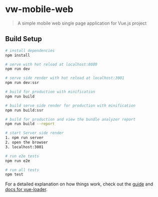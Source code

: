 # vw-mobile-web

> A simple mobile web single page application for Vue.js project

## Build Setup

``` bash
# install dependencies
npm install

# serve with hot reload at localhost:8080
npm run dev

# serve side render with hot reload at localhost:3001
npm run dev:ssr

# build for production with minification
npm run build

# build serve side render for production with minification
npm run build:ssr

# build for production and view the bundle analyzer report
npm run build --report

# start Server side render
1. npm run server
2. open the browser
3. localhost:3001

# run e2e tests
npm run e2e

# run all tests
npm test
```

For a detailed explanation on how things work, check out the [guide](http://vuejs-templates.github.io/webpack/) and [docs for vue-loader](http://vuejs.github.io/vue-loader).
